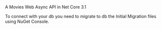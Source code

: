 A Movies Web Async API in Net Core 3.1

To connect with your db you need to migrate to db the Initial Migration files using NuGet Console.
